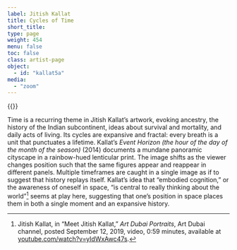 ```yaml
---
label: Jitish Kallat
title: Cycles of Time
short_title:
type: page
weight: 454
menu: false
toc: false
class: artist-page
object:
  - id: "kallat5a"
media:
  - "zoom"
---
```

{{<q-figure id="kallat5a">}}

Time is a recurring theme in Jitish Kallat’s artwork, evoking ancestry, the history of the Indian subcontinent, ideas about survival and mortality, and daily acts of living. Its cycles are expansive and fractal: every breath is a unit that punctuates a lifetime. Kallat’s *Event Horizon (the hour of the day of the month of the season)* (2014) documents a mundane panoramic cityscape in a rainbow-hued lenticular print. The image shifts as the viewer changes position such that the same figures appear and reappear in different panels. Multiple timeframes are caught in a single image as if to suggest that history replays itself. Kallat’s idea that “embodied cognition,” or the awareness of oneself in space, “is central to really thinking about the world”[^1] seems at play here, suggesting that one’s position in space places them in both a single moment and an expansive history.

[^1]: Jitish Kallat, in “Meet Jitish Kallat,” *Art Dubai Portraits*, Art Dubai channel, posted September 12, 2019, video, 0:59 minutes, available at [youtube.com/watch?v=yIdWxAwc47s](https://www.youtube.com/watch?v=yIdWxAwc47s).
